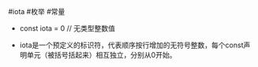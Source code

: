 #iota
#枚举
#常量 


* const iota = 0 // 无类型整数值

* iota是一个预定义的标识符，代表顺序按行增加的无符号整数，每个const声明单元（被括号括起来）相互独立，分别从0开始。

